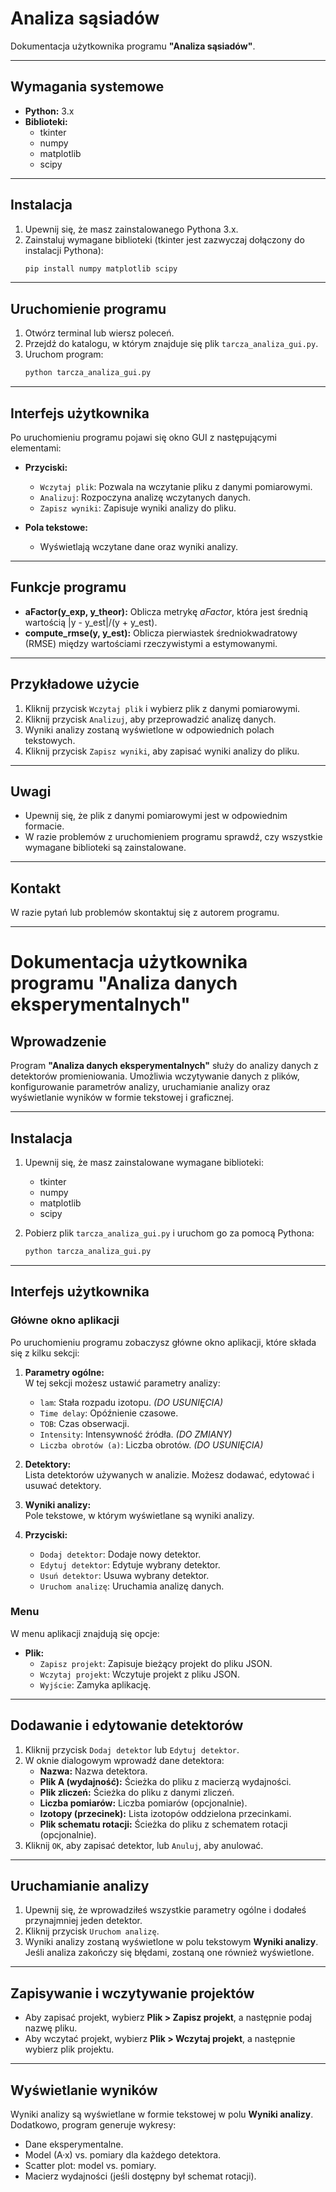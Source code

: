 # Analiza sąsiadów

Dokumentacja użytkownika programu **"Analiza sąsiadów"**.

---

## Wymagania systemowe

- **Python:** 3.x
- **Biblioteki:**
  - tkinter
  - numpy
  - matplotlib
  - scipy

---

## Instalacja

1. Upewnij się, że masz zainstalowanego Pythona 3.x.
2. Zainstaluj wymagane biblioteki (tkinter jest zazwyczaj dołączony do instalacji Pythona):
   ```sh
   pip install numpy matplotlib scipy
   ```

---

## Uruchomienie programu

1. Otwórz terminal lub wiersz poleceń.
2. Przejdź do katalogu, w którym znajduje się plik `tarcza_analiza_gui.py`.
3. Uruchom program:
   ```sh
   python tarcza_analiza_gui.py
   ```

---

## Interfejs użytkownika

Po uruchomieniu programu pojawi się okno GUI z następującymi elementami:

- **Przyciski:**
  - `Wczytaj plik`: Pozwala na wczytanie pliku z danymi pomiarowymi.
  - `Analizuj`: Rozpoczyna analizę wczytanych danych.
  - `Zapisz wyniki`: Zapisuje wyniki analizy do pliku.

- **Pola tekstowe:**
  - Wyświetlają wczytane dane oraz wyniki analizy.

---

## Funkcje programu

- **aFactor(y_exp, y_theor):** Oblicza metrykę *aFactor*, która jest średnią wartością |y - y_est|/(y + y_est).
- **compute_rmse(y, y_est):** Oblicza pierwiastek średniokwadratowy (RMSE) między wartościami rzeczywistymi a estymowanymi.

---

## Przykładowe użycie

1. Kliknij przycisk `Wczytaj plik` i wybierz plik z danymi pomiarowymi.
2. Kliknij przycisk `Analizuj`, aby przeprowadzić analizę danych.
3. Wyniki analizy zostaną wyświetlone w odpowiednich polach tekstowych.
4. Kliknij przycisk `Zapisz wyniki`, aby zapisać wyniki analizy do pliku.

---

## Uwagi

- Upewnij się, że plik z danymi pomiarowymi jest w odpowiednim formacie.
- W razie problemów z uruchomieniem programu sprawdź, czy wszystkie wymagane biblioteki są zainstalowane.

---

## Kontakt

W razie pytań lub problemów skontaktuj się z autorem programu.

---

# Dokumentacja użytkownika programu "Analiza danych eksperymentalnych"

## Wprowadzenie

Program **"Analiza danych eksperymentalnych"** służy do analizy danych z detektorów promieniowania. Umożliwia wczytywanie danych z plików, konfigurowanie parametrów analizy, uruchamianie analizy oraz wyświetlanie wyników w formie tekstowej i graficznej.

---

## Instalacja

1. Upewnij się, że masz zainstalowane wymagane biblioteki:
    - tkinter
    - numpy
    - matplotlib
    - scipy

2. Pobierz plik `tarcza_analiza_gui.py` i uruchom go za pomocą Pythona:
   ```sh
   python tarcza_analiza_gui.py
   ```

---

## Interfejs użytkownika

### Główne okno aplikacji

Po uruchomieniu programu zobaczysz główne okno aplikacji, które składa się z kilku sekcji:

1. **Parametry ogólne:**  
   W tej sekcji możesz ustawić parametry analizy:
   - `lam`: Stała rozpadu izotopu. *(DO USUNIĘCIA)*
   - `Time delay`: Opóźnienie czasowe.
   - `TOB`: Czas obserwacji.
   - `Intensity`: Intensywność źródła. *(DO ZMIANY)*
   - `Liczba obrotów (a)`: Liczba obrotów. *(DO USUNIĘCIA)*

2. **Detektory:**  
   Lista detektorów używanych w analizie. Możesz dodawać, edytować i usuwać detektory.

3. **Wyniki analizy:**  
   Pole tekstowe, w którym wyświetlane są wyniki analizy.

4. **Przyciski:**
   - `Dodaj detektor`: Dodaje nowy detektor.
   - `Edytuj detektor`: Edytuje wybrany detektor.
   - `Usuń detektor`: Usuwa wybrany detektor.
   - `Uruchom analizę`: Uruchamia analizę danych.

### Menu

W menu aplikacji znajdują się opcje:

- **Plik:**
  - `Zapisz projekt`: Zapisuje bieżący projekt do pliku JSON.
  - `Wczytaj projekt`: Wczytuje projekt z pliku JSON.
  - `Wyjście`: Zamyka aplikację.

---

## Dodawanie i edytowanie detektorów

1. Kliknij przycisk `Dodaj detektor` lub `Edytuj detektor`.
2. W oknie dialogowym wprowadź dane detektora:
   - **Nazwa:** Nazwa detektora.
   - **Plik A (wydajność):** Ścieżka do pliku z macierzą wydajności.
   - **Plik zliczeń:** Ścieżka do pliku z danymi zliczeń.
   - **Liczba pomiarów:** Liczba pomiarów (opcjonalnie).
   - **Izotopy (przecinek):** Lista izotopów oddzielona przecinkami.
   - **Plik schematu rotacji:** Ścieżka do pliku z schematem rotacji (opcjonalnie).
3. Kliknij `OK`, aby zapisać detektor, lub `Anuluj`, aby anulować.

---

## Uruchamianie analizy

1. Upewnij się, że wprowadziłeś wszystkie parametry ogólne i dodałeś przynajmniej jeden detektor.
2. Kliknij przycisk `Uruchom analizę`.
3. Wyniki analizy zostaną wyświetlone w polu tekstowym **Wyniki analizy**. Jeśli analiza zakończy się błędami, zostaną one również wyświetlone.

---

## Zapisywanie i wczytywanie projektów

- Aby zapisać projekt, wybierz **Plik > Zapisz projekt**, a następnie podaj nazwę pliku.
- Aby wczytać projekt, wybierz **Plik > Wczytaj projekt**, a następnie wybierz plik projektu.

---

## Wyświetlanie wyników

Wyniki analizy są wyświetlane w formie tekstowej w polu **Wyniki analizy**. Dodatkowo, program generuje wykresy:
- Dane eksperymentalne.
- Model (A·x) vs. pomiary dla każdego detektora.
- Scatter plot: model vs. pomiary.
- Macierz wydajności (jeśli dostępny był schemat rotacji).
